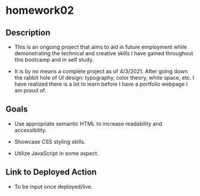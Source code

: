 # homework02 

## Description

* This is an ongoing project that aims to aid in future employment while demonstrating the technical and creative skills I have gained throughout this bootcamp and in self study. 

* It is by no means a complete project as of 4/3/2021. After going down the rabbit hole of UI design: typography, color theory, white space, etc. I have realized there is a lot to learn before I have a portfolio webpage I am proud of.


## Goals

* Use appropriate semantic HTML to increase readability and accessibility.

* Showcase CSS styling skills.

* Utilize JavaScript in some aspect.


## Link to Deployed Action

* To be input once deployed/live.